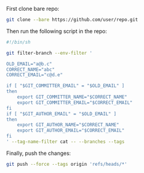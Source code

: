 First clone bare repo:

```sh
git clone --bare https://github.com/user/repo.git
```

Then run the following script in the repo:

```sh
#!/bin/sh

git filter-branch --env-filter '

OLD_EMAIL="a@b.c"
CORRECT_NAME="abc"
CORRECT_EMAIL="c@d.e"

if [ "$GIT_COMMITTER_EMAIL" = "$OLD_EMAIL" ]
then
    export GIT_COMMITTER_NAME="$CORRECT_NAME"
    export GIT_COMMITTER_EMAIL="$CORRECT_EMAIL"
fi
if [ "$GIT_AUTHOR_EMAIL" = "$OLD_EMAIL" ]
then
    export GIT_AUTHOR_NAME="$CORRECT_NAME"
    export GIT_AUTHOR_EMAIL="$CORRECT_EMAIL"
fi
' --tag-name-filter cat -- --branches --tags
```

Finally, push the changes:

```sh
git push --force --tags origin 'refs/heads/*'
```

